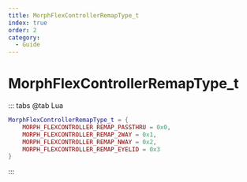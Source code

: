 ```yaml
---
title: MorphFlexControllerRemapType_t
index: true
order: 2
category:
  - Guide
---
```


# MorphFlexControllerRemapType_t
::: tabs
@tab Lua
```lua
MorphFlexControllerRemapType_t = {
    MORPH_FLEXCONTROLLER_REMAP_PASSTHRU = 0x0,
    MORPH_FLEXCONTROLLER_REMAP_2WAY = 0x1,
    MORPH_FLEXCONTROLLER_REMAP_NWAY = 0x2,
    MORPH_FLEXCONTROLLER_REMAP_EYELID = 0x3
}
```
:::
